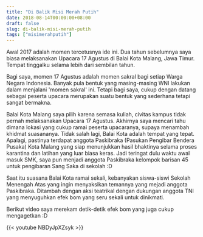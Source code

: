 ```yaml
---
title: "Di Balik Misi Merah Putih"
date: 2018-08-14T00:00:00+08:00
draft: false
slug: di-balik-misi-merah-putih
tags: ["misimerahputih"]
---
```


Awal 2017 adalah momen tercetusnya ide ini. Dua tahun sebelumnya saya biasa melaksanakan Upacara 17 Agustus di Balai Kota Malang, Jawa Timur. Tempat tinggalku selama lebih dari sembilan tahun.

Bagi saya, momen 17 Agustus adalah momen sakral bagi setiap Warga Negara Indonesia. Banyak pula bentuk yang masing-masing WNI lakukan dalam menjalani 'momen sakral' ini. Tetapi bagi saya, cukup dengan datang sebagai peserta upacara merupakan suatu bentuk yang sederhana tetapi sangat bermakna.

Balai Kota Malang saya pilih karena semasa kuliah, civitas kampus tidak pernah melaksanakan Upacara 17 Agustus. Akhirnya saya mencari tahu dimana lokasi yang cukup ramai peserta upacaranya, supaya menambah khidmat suasananya. Tidak salah lagi, Balai Kota adalah tempat yang tepat. Apalagi, pastinya terdapat anggota Paskibraka (Pasukan Pengibar Bendera Pusaka) Kota Malang yang siap menunjukkan hasil bhaktinya selama proses karantina dan latihan yang luar biasa keras. Jadi teringat dulu waktu awal masuk SMK, saya pun menjadi anggota Paskibraka kelompok barisan 45 untuk pengibaran Sang Saka di sekolah :D

Saat itu suasana Balai Kota ramai sekali, kebanyakan siswa-siswi Sekolah Menengah Atas yang ingin menyaksikan temannya yang mejadi anggota Paskibraka. Ditambah dengan aksi teatrikal dengan dukungan anggota TNI yang menyuguhkan efek bom yang seru sekali untuk dinikmati.

Berikut video saya merekam detik-detik efek bom yang juga cukup mengagetkan :D

{{< youtube NBDyJpXZsyk >}}